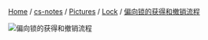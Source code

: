 [Home](https://mengxianbin.github.io) /
[cs-notes](https://mengxianbin.github.io/cs-notes/site) /
[Pictures](https://mengxianbin.github.io/cs-notes/site/Pictures) /
[Lock](https://mengxianbin.github.io/cs-notes/site/Pictures/Lock) /
[偏向锁的获得和撤销流程](https://mengxianbin.github.io/cs-notes/site/Pictures/Lock/%E5%81%8F%E5%90%91%E9%94%81%E7%9A%84%E8%8E%B7%E5%BE%97%E5%92%8C%E6%92%A4%E9%94%80%E6%B5%81%E7%A8%8B)

![偏向锁的获得和撤销流程](https://mengxianbin.github.io/cs-notes/./Pictures/Lock/%E5%81%8F%E5%90%91%E9%94%81%E7%9A%84%E8%8E%B7%E5%BE%97%E5%92%8C%E6%92%A4%E9%94%80%E6%B5%81%E7%A8%8B.png)